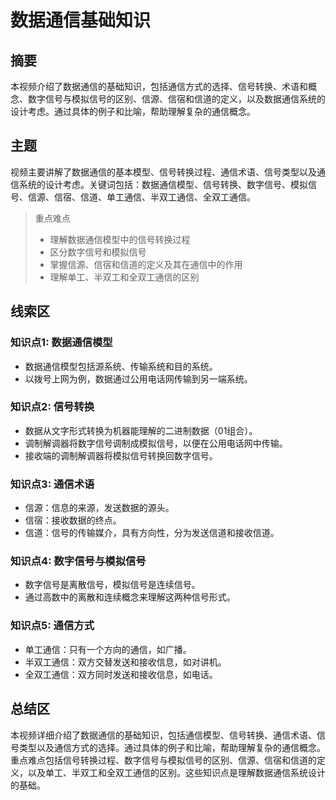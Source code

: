 # 数据通信基础知识

## 摘要

本视频介绍了数据通信的基础知识，包括通信方式的选择、信号转换、术语和概念、数字信号与模拟信号的区别、信源、信宿和信道的定义，以及数据通信系统的设计考虑。通过具体的例子和比喻，帮助理解复杂的通信概念。

## 主题

视频主要讲解了数据通信的基本模型、信号转换过程、通信术语、信号类型以及通信系统的设计考虑。关键词包括：数据通信模型、信号转换、数字信号、模拟信号、信源、信宿、信道、单工通信、半双工通信、全双工通信。

> 重点难点
>
> - 理解数据通信模型中的信号转换过程
> - 区分数字信号和模拟信号
> - 掌握信源、信宿和信道的定义及其在通信中的作用
> - 理解单工、半双工和全双工通信的区别

## 线索区

### 知识点1: 数据通信模型
- 数据通信模型包括源系统、传输系统和目的系统。
- 以拨号上网为例，数据通过公用电话网传输到另一端系统。

### 知识点2: 信号转换
- 数据从文字形式转换为机器能理解的二进制数据（01组合）。
- 调制解调器将数字信号调制成模拟信号，以便在公用电话网中传输。
- 接收端的调制解调器将模拟信号转换回数字信号。

### 知识点3: 通信术语
- 信源：信息的来源，发送数据的源头。
- 信宿：接收数据的终点。
- 信道：信号的传输媒介，具有方向性，分为发送信道和接收信道。

### 知识点4: 数字信号与模拟信号
- 数字信号是离散信号，模拟信号是连续信号。
- 通过高数中的离散和连续概念来理解这两种信号形式。

### 知识点5: 通信方式
- 单工通信：只有一个方向的通信，如广播。
- 半双工通信：双方交替发送和接收信息，如对讲机。
- 全双工通信：双方同时发送和接收信息，如电话。

## 总结区

本视频详细介绍了数据通信的基础知识，包括通信模型、信号转换、通信术语、信号类型以及通信方式的选择。通过具体的例子和比喻，帮助理解复杂的通信概念。重点难点包括信号转换过程、数字信号与模拟信号的区别、信源、信宿和信道的定义，以及单工、半双工和全双工通信的区别。这些知识点是理解数据通信系统设计的基础。